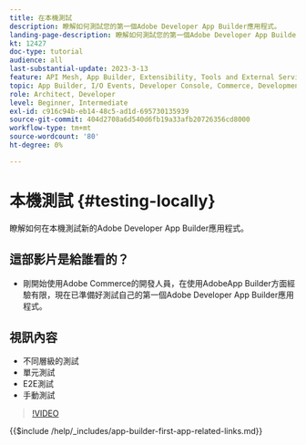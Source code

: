 ```yaml
---
title: 在本機測試
description: 瞭解如何測試您的第一個Adobe Developer App Builder應用程式。
landing-page-description: 瞭解如何測試您的第一個Adobe Developer App Builder應用程式。
kt: 12427
doc-type: tutorial
audience: all
last-substantial-update: 2023-3-13
feature: API Mesh, App Builder, Extensibility, Tools and External Services, Backend Development
topic: App Builder, I/O Events, Developer Console, Commerce, Development, Integrations
role: Architect, Developer
level: Beginner, Intermediate
exl-id: c916c94b-eb14-48c5-ad1d-695730135939
source-git-commit: 404d2708a6d540d6fb19a33afb20726356cd8000
workflow-type: tm+mt
source-wordcount: '80'
ht-degree: 0%

---
```


# 本機測試 {#testing-locally}

瞭解如何在本機測試新的Adobe Developer App Builder應用程式。

## 這部影片是給誰看的？

* 剛開始使用Adobe Commerce的開發人員，在使用AdobeApp Builder方面經驗有限，現在已準備好測試自己的第一個Adobe Developer App Builder應用程式。

## 視訊內容

* 不同層級的測試
* 單元測試
* E2E測試
* 手動測試

>[!VIDEO](https://video.tv.adobe.com/v/3416594?quality=12&learn=on)

{{$include /help/_includes/app-builder-first-app-related-links.md}}
